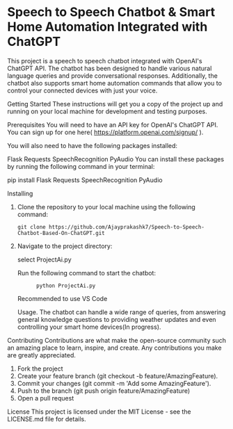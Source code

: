 # Speech to Speech Chatbot & Smart Home Automation Integrated with ChatGPT 

This project is a speech to speech chatbot integrated with OpenAI's ChatGPT API. The chatbot has been designed to handle various natural language queries and provide conversational responses. Additionally, the chatbot also supports smart home automation commands that allow you to control your connected devices with just your voice.

Getting Started
These instructions will get you a copy of the project up and running on your local machine for development and testing purposes.

Prerequisites
You will need to have an API key for OpenAI's ChatGPT API. You can sign up for one here( https://platform.openai.com/signup/ ).

You will also need to have the following packages installed:

Flask
Requests
SpeechRecognition
PyAudio
You can install these packages by running the following command in your terminal:

pip install Flask Requests SpeechRecognition PyAudio


Installing
  
  1. Clone the repository to your local machine using the following command:
   
         git clone https://github.com/Ajayprakashk7/Speech-to-Speech-Chatbot-Based-On-ChatGPT.git
     
  2. Navigate to the project directory:
    
     select ProjectAi.py
     
     Run the following command to start the chatbot:
     
               python ProjectAi.py
             
             
     Recommended to use VS Code
     
     Usage.
The chatbot can handle a wide range of queries, from answering general knowledge questions to providing weather updates and even controlling your smart home devices(In progress).

Contributing
Contributions are what make the open-source community such an amazing place to learn, inspire, and create. Any contributions you make are greatly appreciated.

   1. Fork the project
   2. Create your feature branch (git checkout -b feature/AmazingFeature).  
   3. Commit your changes (git commit -m 'Add some AmazingFeature').
   4. Push to the branch (git push origin feature/AmazingFeature)
   5. Open a pull request
   
   
   License
This project is licensed under the MIT License - see the LICENSE.md file for details.




